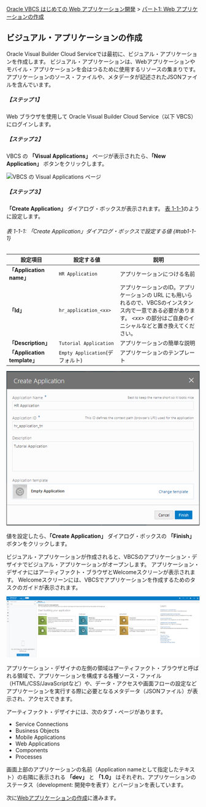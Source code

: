 [Oracle VBCS はじめての Web アプリケーション開発](../../README.md) >
[パート1: Web アプリケーションの作成](README.md)

## ビジュアル・アプリケーションの作成

Oracle Visual Builder Cloud Serviceでは最初に、ビジュアル・アプリケーションを作成します。
ビジュアル・アプリケーションは、Webアプリケーションやモバイル・アプリケーションを会はつるために使用するリソースの集まりです。
アプリケーションのソース・ファイルや、メタデータが記述されたJSONファイルを含んでいます。

##### 【ステップ 1】

Web ブラウザを使用して Oracle Visual Builder Cloud Service（以下 VBCS）にログインします。

##### 【ステップ 2】

VBCS の **「Visual Applications」** ページが表示されたら、**「New Application」** ボタンをクリックします。

![VBCS の Visual Applications ページ](images/001.png)

##### 【ステップ 3】

**「Create Application」** ダイアログ・ボックスが表示されます。
[表 1-1-1](#tab1-1-1)のように設定します。

###### 表 1-1-1: 「Create Application」ダイアログ・ボックスで設定する値 {#tab1-1-1}

|設定項目  |設定する値 |説明     |
|--------|--------|--------|
|**「Application name」**|`HR Application`|アプリケーションにつける名前|
|**「Id」**|`hr_application_<xx>`|アプリケーションのID。アプリケーションの URL にも用いられるので、VBCSのインスタンス内で一意である必要があります。 *&lt;xx&gt;* の部分はご自身のイニシャルなどと置き換えてください。|
|**「Description」**|`Tutorial Application`|アプリケーションの簡単な説明
|**「Application template」**| `Empty Application`(デフォルト) | アプリケーションのテンプレート

![Create Application ダイアログ・ボックス](images/002.png)

値を設定したら、**「Create Application」** ダイアログ・ボックスの **「Finish」** ボタンをクリックします。

ビジュアル・アプリケーションが作成されると、VBCSのアプリケーション・デザイナでビジュアル・アプリケーションがオープンします。
アプリケーション・デザイナにはアーティファクト・ブラウザとWelcomeスクリーンが表示されます。
Welcomeスクリーンには、VBCSでアプリケーションを作成するためのタスクのガイドが表示されます。

![VBCS の アプリケーション・デザイナ](images/003.png)

アプリケーション・デザイナの左側の領域はアーティファクト・ブラウザと呼ばれる領域で、アプリケーションを構成する各種ソース・ファイル（HTML/CSS/JavaScriptなど）や、データ・アクセスや画面フローの設定などアプリケーションを実行する際に必要となるメタデータ（JSONファイル）が表示され、アクセスできます。

アーティファクト・デザイナには、次のタブ・ページがあります。

* Service Connections
* Business Objects
* Mobile Applications
* Web Applications
* Components
* Processes


画面上部のアプリケーションの名前（Application nameとして指定したテキスト）の右隣に表示される **「dev」** と **「1.0」** はそれぞれ、アプリケーションのステータス（development: 開発中を表す）とバージョンを表しています。  
  
次に[Webアプリケーションの作成](create_web_app.md)に進みます。
